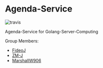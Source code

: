 # Agenda-Service

![travis](https://travis-ci.org/MarshallW906/Agenda-Service.svg?branch=dev)

Agenda-Service for Golang-Server-Computing

Group Members:
- [FideoJ](https://github.com/FideoJ)
- [ZM-J](https://github.com/ZM-J)
- [MarshallW906](https://github.com/MarshallW906)
